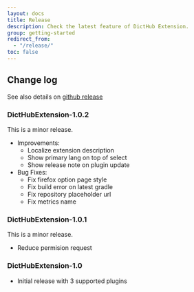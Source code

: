 ```yaml
---
layout: docs
title: Release
description: Check the latest feature of DictHub Extension.
group: getting-started
redirect_from:
  - "/release/"
toc: false
---
```


## Change log

See also details on [github release](https://github.com/dicthub/DictHubExtension/releases)

### DictHubExtension-1.0.2
This is a minor release.
* Improvements:
  * Localize extension description
  * Show primary lang on top of select
  * Show release note on plugin update
* Bug Fixes:
  * Fix firefox option page style
  * Fix build error on latest gradle
  * Fix repository placeholder url
  * Fix metrics name

### DictHubExtension-1.0.1
This is a minor release.
* Reduce permision request


### DictHubExtension-1.0
* Initial release with 3 supported plugins